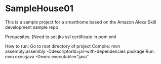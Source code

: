 # SampleHouse01

This is a sample project for a smarthome based on the Amazon Alexa Skill development sample repo

Prequesites:
[Need to set jks ssl certificate in pom.xml

How to run:
Go to root directory of project
Compile: mvn assembly:assembly -DdescriptorId=jar-with-dependencies package
Run: mvn exec:java -Dexec.executable=”java”
